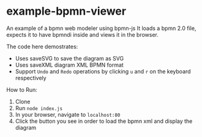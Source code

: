 # example-bpmn-viewer
An example of a bpmn web modeler using bpmn-js
It loads a bpmn 2.0 file, expects it to have bpmndi inside and views it in the browser.

The code here demostrates:
- Uses saveSVG to save the diagram as SVG
- Uses saveXML diagram XML BPMN format
- Support `Undo` and `Redo` operations by clicking `u` and `r` on the keyboard respectively

How to Run:
1. Clone
2. Run ```node index.js```
3. In your browser, navigate to ```localhost:80```
4. Click the button you see in order to load the bpmn xml and display the diagram
